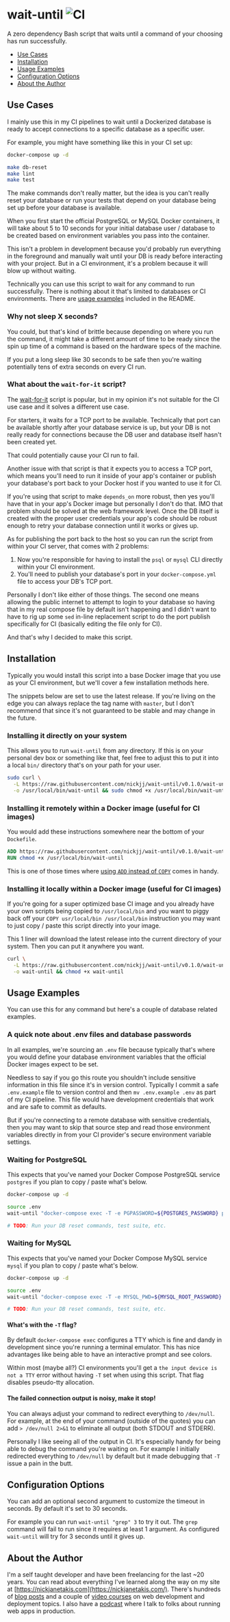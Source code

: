 # wait-until ![CI](https://github.com/nickjj/wait-until/workflows/CI/badge.svg?branch=master)

A zero dependency Bash script that waits until a command of your choosing has
run successfully.

- [Use Cases](#use-cases)
- [Installation](#installation)
- [Usage Examples](#usage-examples)
- [Configuration Options](#configuration-options)
- [About the Author](#about-the-author)

## Use Cases

I mainly use this in my CI pipelines to wait until a Dockerized database is
ready to accept connections to a specific database as a specific user.

For example, you might have something like this in your CI set up:

```sh
docker-compose up -d

make db-reset
make lint
make test
```

The make commands don't really matter, but the idea is you can't really reset
your database or run your tests that depend on your database being set up
before your database is available.

When you first start the official PostgreSQL or MySQL Docker containers, it
will take about 5 to 10 seconds for your initial database user / database to
be created based on environment variables you pass into the container.

This isn't a problem in development because you'd probably run everything in
the foreground and manually wait until your DB is ready before interacting
with your project. But in a CI environment, it's a problem because it will
blow up without waiting.

Technically you can use this script to wait for any command to run successfully.
There is nothing about it that's limited to databases or CI environments. There
are [usage examples](#usage-examples) included in the README.

### Why not sleep X seconds?

You could, but that's kind of brittle because depending on where you run the
command, it might take a different amount of time to be ready since the spin up
time of a command is based on the hardware specs of the machine.

If you put a long sleep like 30 seconds to be safe then you're waiting
potentially tens of extra seconds on every CI run.

### What about the `wait-for-it` script?

The [wait-for-it](https://github.com/vishnubob/wait-for-it) script is popular,
but in my opinion it's not suitable for the CI use case and it solves a
different use case.

For starters, it waits for a TCP port to be available. Technically that port
can be available shortly after your database service is up, but your DB is not
really ready for connections because the DB user and database itself hasn't
been created yet.

That could potentially cause your CI run to fail.

Another issue with that script is that it expects you to access a TCP port,
which means you'll need to run it inside of your app's container or publish
your database's port back to your Docker host if you wanted to use it for CI.

If you're using that script to make `depends_on` more robust, then yes you'll
have that in your app's Docker image but personally I don't do that. IMO that
problem should be solved at the web framework level. Once the DB itself is
created with the proper user credentials your app's code should be robust
enough to retry your database connection until it works or gives up.

As for publishing the port back to the host so you can run the script from
within your CI server, that comes with 2 problems:

1. Now you're responsible for having to install the `psql` or `mysql` CLI directly within your CI environment.
2. You'll need to publish your database's port in your `docker-compose.yml` file to access your DB's TCP port.

Personally I don't like either of those things. The second one means allowing
the public internet to attempt to login to your database so having that in my
real compose file by default isn't happening and I didn't want to have to rig
up some `sed` in-line replacement script to do the port publish specifically
for CI (basically editing the file only for CI).

And that's why I decided to make this script.

## Installation

Typically you would install this script into a base Docker image that you use
as your CI environment, but we'll cover a few installation methods here.

The snippets below are set to use the latest release. If you're living on the
edge you can always replace the tag name with `master`, but I don't recommend
that since it's not guaranteed to be stable and may change in the future.

### Installing it directly on your system

This allows you to run `wait-until` from any directory. If this is on your
personal dev box or something like that, feel free to adjust this to put it
into a local `bin/` directory that's on your path for your user.

```sh
sudo curl \
  -L https://raw.githubusercontent.com/nickjj/wait-until/v0.1.0/wait-until \
  -o /usr/local/bin/wait-until && sudo chmod +x /usr/local/bin/wait-until
```

### Installing it remotely within a Docker image (useful for CI images)

You would add these instructions somewhere near the bottom of your `Dockefile`.

```Dockerfile
ADD https://raw.githubusercontent.com/nickjj/wait-until/v0.1.0/wait-until /usr/local/bin
RUN chmod +x /usr/local/bin/wait-until
```

This is one of those times where [using `ADD` instead of
`COPY`](https://nickjanetakis.com/blog/docker-tip-2-the-difference-between-copy-and-add-in-a-dockerile)
comes in handy.

### Installing it locally within a Docker image (useful for CI images)

If you're going for a super optimized base CI image and you already have your
own scripts being copied to `/usr/local/bin` and you want to piggy back off
your `COPY usr/local/bin /usr/local/bin` instruction you may want to just copy
/ paste this script directly into your image.

This 1 liner will download the latest release into the current directory of
your system. Then you can put it anywhere you want.

```sh
curl \
  -L https://raw.githubusercontent.com/nickjj/wait-until/v0.1.0/wait-until \
  -o wait-until && chmod +x wait-until
```

## Usage Examples

You can use this for any command but here's a couple of database related examples.

### A quick note about .env files and database passwords

In all examples, we're sourcing an `.env` file because typically that's where
you would define your database environment variables that the official Docker
images expect to be set.

Needless to say if you go this route you shouldn't include sensitive
information in this file since it's in version control. Typically I commit a
safe `.env.example` file to version control and then `mv .env.example .env` as
part of my CI pipeline. This file would have development credentials that work
and are safe to commit as defaults.

But if you're connecting to a remote database with sensitive credentials, then
you may want to skip that source step and read those environment variables
directly in from your CI provider's secure environment variable settings.

### Waiting for PostgreSQL

This expects that you've named your Docker Compose PostgreSQL service
`postgres` if you plan to copy / paste what's below.

```sh
docker-compose up -d

source .env
wait-until "docker-compose exec -T -e PGPASSWORD=${POSTGRES_PASSWORD} postgres psql -U ${POSTGRES_USER} ${POSTGRES_USER} -c 'select 1'"

# TODO: Run your DB reset commands, test suite, etc.
```

### Waiting for MySQL

This expects that you've named your Docker Compose MySQL service `mysql` if you
plan to copy / paste what's below.

```sh
docker-compose up -d

source .env
wait-until "docker-compose exec -T -e MYSQL_PWD=${MYSQL_ROOT_PASSWORD} mysql mysql -D ${MYSQL_DATABASE} -e 'select 1'"

# TODO: Run your DB reset commands, test suite, etc.
```

#### What's with the `-T` flag?

By default `docker-compose exec` configures a TTY which is fine and dandy in
development since you're running a terminal emulator. This has nice advantages
like being able to have an interactive prompt and see colors.

Within most (maybe all?) CI environments you'll get a `the input device is not
a TTY` error without having `-T` set when using this script. That flag disables
pseudo-tty allocation.

#### The failed connection output is noisy, make it stop!

You can always adjust your command to redirect everything to `/dev/null`. For
example, at the end of your command (outside of the quotes) you can add `>
/dev/null 2>&1` to eliminate all output (both STDOUT and STDERR).

Personally I like seeing all of the output in CI. It's especially handy for
being able to debug the command you're waiting on. For example I initially
redirected everything to `/dev/null` by default but it made debugging that `-T`
issue a pain in the butt.

## Configuration Options

You can add an optional second argument to customize the timeout in seconds. By
default it's set to 30 seconds.

For example you can run `wait-until "grep" 3` to try it out. The `grep` command
will fail to run since it requires at least 1 argument. As configured
`wait-until` will try for 3 seconds until it gives up.

## About the Author

I'm a self taught developer and have been freelancing for the last ~20 years.
You can read about everything I've learned along the way on my site at
[https://nickjanetakis.com](https://nickjanetakis.com/). There's hundreds of
[blog posts](https://nickjanetakis.com/blog/) and a couple of [video
courses](https://nickjanetakis.com/courses/) on web development and deployment
topics. I also have a [podcast](https://runninginproduction.com) where I talk
to folks about running web apps in production.
